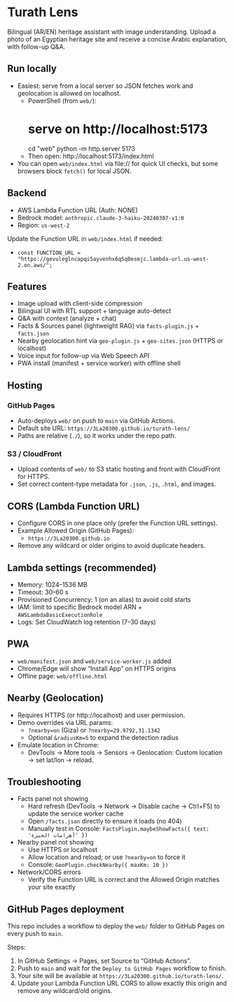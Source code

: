 # Turath Lens

Bilingual (AR/EN) heritage assistant with image understanding. Upload a photo of an Egyptian heritage site and receive a concise Arabic explanation, with follow-up Q&A.

## Run locally
- Easiest: serve from a local server so JSON fetches work and geolocation is allowed on localhost.
  - PowerShell (from `web/`):
    # serve on http://localhost:5173
    cd "web"
    python -m http.server 5173
  - Then open: http://localhost:5173/index.html
- You can open `web/index.html` via file:// for quick UI checks, but some browsers block `fetch()` for local JSON.

## Backend
- AWS Lambda Function URL (Auth: NONE)
- Bedrock model: `anthropic.claude-3-haiku-20240307-v1:0`
- Region: `us-west-2`

Update the Function URL in `web/index.html` if needed:
- `const FUNCTION_URL = "https://gevuleglncapqi5ayvenhx6q5q0esmjc.lambda-url.us-west-2.on.aws/";`

## Features
- Image upload with client-side compression
- Bilingual UI with RTL support + language auto-detect
- Q&A with context (analyze + chat)
- Facts & Sources panel (lightweight RAG) via `facts-plugin.js` + `facts.json`
- Nearby geolocation hint via `geo-plugin.js` + `geo-sites.json` (HTTPS or localhost)
- Voice input for follow-up via Web Speech API
- PWA install (manifest + service worker) with offline shell

## Hosting
### GitHub Pages
- Auto-deploys `web/` on push to `main` via GitHub Actions.
- Default site URL: `https://3La20300.github.io/turath-lens/`
- Paths are relative (`./`), so it works under the repo path.

### S3 / CloudFront
- Upload contents of `web/` to S3 static hosting and front with CloudFront for HTTPS.
- Set correct content-type metadata for `.json`, `.js`, `.html`, and images.

## CORS (Lambda Function URL)
- Configure CORS in one place only (prefer the Function URL settings).
- Example Allowed Origin (GitHub Pages):
  - `https://3La20300.github.io`
- Remove any wildcard or older origins to avoid duplicate headers.

## Lambda settings (recommended)
- Memory: 1024–1536 MB
- Timeout: 30–60 s
- Provisioned Concurrency: 1 (on an alias) to avoid cold starts
- IAM: limit to specific Bedrock model ARN + `AWSLambdaBasicExecutionRole`
- Logs: Set CloudWatch log retention (7–30 days)

## PWA
- `web/manifest.json` and `web/service-worker.js` added
- Chrome/Edge will show “Install App” on HTTPS origins
- Offline page: `web/offline.html`

## Nearby (Geolocation)
- Requires HTTPS (or http://localhost) and user permission.
- Demo overrides via URL params:
  - `?nearby=on` (Giza) or `?nearby=29.9792,31.1342`
  - Optional `&radiusKm=5` to expand the detection radius
- Emulate location in Chrome:
  - DevTools → More tools → Sensors → Geolocation: Custom location → set lat/lon → reload.

## Troubleshooting
- Facts panel not showing
  - Hard refresh (DevTools → Network → Disable cache → Ctrl+F5) to update the service worker cache
  - Open `/facts.json` directly to ensure it loads (no 404)
  - Manually test in Console: `FactsPlugin.maybeShowFacts({ text: 'أهرامات الجيزة' })`
- Nearby panel not showing
  - Use HTTPS or localhost
  - Allow location and reload; or use `?nearby=on` to force it
  - Console: `GeoPlugin.checkNearby({ maxKm: 10 })`
- Network/CORS errors
  - Verify the Function URL is correct and the Allowed Origin matches your site exactly

## GitHub Pages deployment
This repo includes a workflow to deploy the `web/` folder to GitHub Pages on every push to `main`.

Steps:
1. In GitHub Settings → Pages, set Source to “GitHub Actions”.
2. Push to `main` and wait for the `Deploy to GitHub Pages` workflow to finish.
3. Your site will be available at `https://3La20300.github.io/turath-lens/`.
4. Update your Lambda Function URL CORS to allow exactly this origin and remove any wildcard/old origins.
